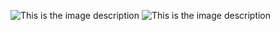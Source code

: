 ![This is the image description](/img/joel-filipe-FrSDv3rVG-E-unsplash.jpg)
![This is the image description](/img/joel-filipe-HiOgJdpg0qo-unsplash.jpg)
